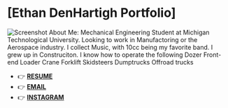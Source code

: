 # [Ethan DenHartigh Portfolio]
![Screenshot](./images/E5BB9D7A-2405-4836-A6A2-12E9FB21690B.jpeg)
About Me:
  Mechanical Engineering Student at Michigan Technological University.
  Looking to work in Manufactoring or the Aerospace industry.
  I collect Music, with 10cc being my favorite band.
  I grew up in Construciton. I know how to operate the following
    Dozer
    Front-end Loader
    Crane
    Forklift
    Skidsteers
    Dumptrucks
    Offroad trucks
    
- 👉 [**RESUME**](https://github.com/eden-mtu/eden-mtu.github.io/raw/main/Ethan_Denhartigh_Resume%20(1).pdf)
- 👉 [**EMAIL**](mailto:denhartighethan@gmail.com)
- 👉 [**INSTAGRAM**](https://www.instagram.com/edenhart01/)

